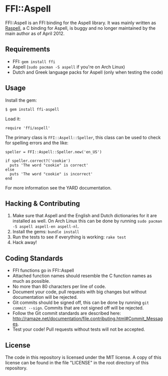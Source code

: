 # FFI::Aspell

FFI::Aspell is an FFI binding for the Aspell library. It was mainly written as
[Raspell][raspell], a C binding for Aspell, is buggy and no longer maintained by
the main author as of April 2012.

## Requirements

* FFI: `gem install ffi`
* Aspell (`sudo pacman -S aspell` if you're on Arch Linux)
* Dutch and Greek language packs for Aspell (only when testing the code)

## Usage

Install the gem:

    $ gem install ffi-aspell

Load it:

    require 'ffi/aspell'

The primary class is `FFI::Aspell::Speller`, this class can be used to check for
spelling errors and the like:

    speller = FFI::Aspell::Speller.new('en_US')

    if speller.correct?('cookie')
      puts 'The word "cookie" is correct'
    else
      puts 'The word "cookie" is incorrect'
    end

For more information see the YARD documentation.

## Hacking & Contributing

1. Make sure that Aspell and the English and Dutch dictionaries for it are
   installed as well. On Arch Linux this can be done by running `sudo pacman -S
   aspell aspell-en aspell-nl`.
2. Install the gems: `bundle install`
3. Run the tests to see if everything is working: `rake test`
4. Hack away!

## Coding Standards

* FFI functions go in FFI::Aspell
* Attached function names should resemble the C function names as much as
  possible.
* No more than 80 characters per line of code.
* Document your code, pull requests with big changes but without documentation
  will be rejected.
* Git commits should be signed off, this can be done by running `git commit
  --sign`. Commits that are not signed off will be rejected.
* Follow the Git commit standards are described here:
  <http://ramaze.net/documentation/file.contributing.html#Commit_Messages>.
* Test your code! Pull requests without tests will not be accepted.

## License

The code in this repository is licensed under the MIT license. A copy of this
license can be found in the file "LICENSE" in the root directory of this
repository.

[raspell]: https://github.com/evan/raspell
